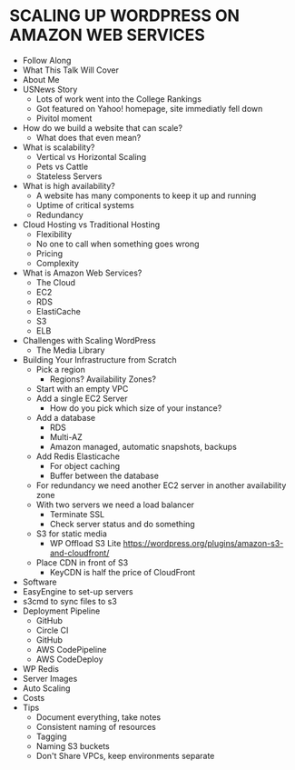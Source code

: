 # SCALING UP WORDPRESS ON AMAZON WEB SERVICES
 - Follow Along
 - What This Talk Will Cover
 - About Me
 - USNews Story
 	- Lots of work went into the College Rankings
 	- Got featured on Yahoo! homepage, site immediatly fell down
 	- Pivitol moment
 - How do we build a website that can scale?
 	- What does that even mean? 
 - What is scalability?
 	- Vertical vs Horizontal Scaling
 	- Pets vs Cattle
 	- Stateless Servers
 - What is high availability?
 	- A website has many components to keep it up and running 
 	- Uptime of critical systems
 	- Redundancy
 - Cloud Hosting vs Traditional Hosting
 	- Flexibility
 	- No one to call when something goes wrong
 	- Pricing
 	- Complexity
 - What is Amazon Web Services?
 	- The Cloud
 	- EC2
 	- RDS
 	- ElastiCache
 	- S3
 	- ELB
 - Challenges with Scaling WordPress
 	- The Media Library
 - Building Your Infrastructure from Scratch
 	- Pick a region
 		- Regions? Availability Zones?  
 	- Start with an empty VPC 
 	- Add a single EC2 Server
 		- How do you pick which size of your instance?
 	- Add a database
 		- RDS
 		- Multi-AZ
 		- Amazon managed, automatic snapshots, backups
 	- Add Redis Elasticache 
 		- For object caching
 		- Buffer between the database  
 	- For redundancy we need another EC2 server in another availability zone
 	- With two servers we need a load balancer
 		- Terminate SSL
 		- Check server status and do something
 	- S3 for static media
 		- WP Offload S3 Lite https://wordpress.org/plugins/amazon-s3-and-cloudfront/
 	- Place CDN in front of S3
 		- KeyCDN is half the price of CloudFront
 - Software
 - EasyEngine to set-up servers
 - s3cmd to sync files to s3
 - Deployment Pipeline
 	-  GitHub
 	-  Circle CI
	-  GitHub
 	- AWS CodePipeline
 	- AWS CodeDeploy
 - WP Redis 
 - Server Images
 - Auto Scaling
 - Costs
 - Tips
 	- Document everything, take notes
 	- Consistent naming of resources
 	- Tagging
 	- Naming S3 buckets
 	- Don't Share VPCs, keep environments separate
 		 
